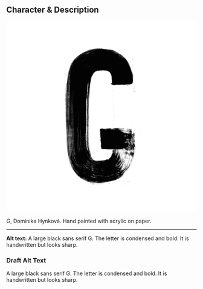 ## Character & Description 

![A large black sans serif G. The letter is condensed and bold. I tis handwritten but looks sharp.](uppercase-g-dhynkova.png)

*G*, Dominika Hynková. Hand painted with acrylic on paper.

- - -

**Alt text:** A large black sans serif G. The letter is condensed and bold. It is handwritten but looks sharp.

### Draft Alt Text

A large black sans serif G. The letter is condensed and bold. It is handwritten but looks sharp.
